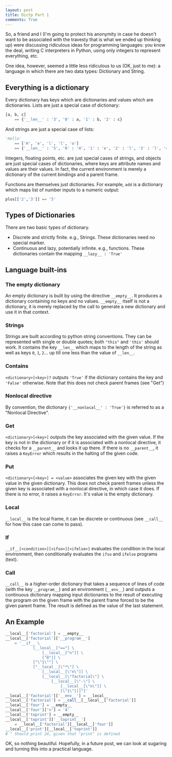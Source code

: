```yaml
---
layout: post
title: Dictp Part 1
comments: True
---
```


So, a friend and I (I'm going to protect his anonymity in case he doesn't want to be associated with the travesty that is what we ended up thinking up) were discussing ridiculous ideas for programming languages: you know the deal, writing C interpreters in Python, using only integers to represent everything, etc.

One idea, however, seemed a little less ridiculous to us (OK, just to me): a language in which there are two data types: Dictionary and String.

## Everything is a dictionary

Every dictionary has keys which are dictionaries and values which are dictionaries. Lists are just a special case of dictionary:

```python
[a, b, c]
    == {'__len__' : '3', '0' : a, '1' : b, '2' : c}
```

And strings are just a special case of lists:

```python
'Hello'
    == ['H', 'e', 'l', 'l', 'o']
    == {'__len__' : '5', '0' : 'H', '1' : 'e', '2' : 'l', '3' : 'l', '4', 'o'}
```

Integers, floating points, etc. are just special cases of strings, and objects are just special cases of dictionaries, where keys are attribute names and values are their values. In fact, the current environment is merely a dictionary of the current bindings and a parent frame.

Functions are themselves just dictionaries. For example, `add` is a dictionary which maps list of number inputs to a numeric output:

```python
plus[['2','3']] == '5'
```

## Types of Dictionaries

There are two basic types of dictionary.

 - Discrete and strictly finite. e.g., Strings. These dictionaries need no special marker.
 - Continuous and lazy, potentially infinite. e.g., functions. These dictionaries contain the mapping `__lazy__ : 'True'`

## Language built-ins

### The empty dictionary

An empty dictionary is built by using the directive `__empty__`. It produces a dictionary containing no keys and no values. `__empty__` itself is not a dictionary, it is merely replaced by the call to generate a new dictionary and use it in that context.

### Strings

Strings are built according to python string conventions. They can be represented with single or double quotes; both `"this"` and `'this'` should work. It contains the key `__len__` which maps to the length of the string as well as keys `0`, `1`, `2`... up till one less than the value of `__len__`.

### Contains

`<dictionary>[<key>]?` outputs `'True'` if the dictionary contains the key and `'False'` otherwise. Note that this does not check parent frames (see "Get")

### Nonlocal directive

By convention, the dictionary `{'__nonlocal__' : 'True'}` is referred to as a "Nonlocal Directive".

### Get

`<dictionary>[<key>]` outputs the key associated with the given value. If the key is not in the dictionary or if it is associated with a nonlocal directive, it checks for a `__parent__` and looks it up there. If there is no `__parent__`, it raises a `KeyError` which results in the halting of the given code.

### Put

`<dictionary>[<key>] = <value>` associates the given key with the given value in the given dictionary. This does not check parent frames unless the given key is associated with a nonlocal directive, in which case it does. If there is no error, it raises a `KeyError`. It's value is the empty dictionary.

### Local

`__local__` is the local frame, it can be discrete or continuous (see `__call__` for how this case can come to pass).

### If

`__if__[<condition>][<ifso>][<ifelse>]` evaluates the condition in the local environment, then conditionally evaluates the `ifso` and `ifelse` programs (text).

### Call

`__call__` is a higher-order dictionary that takes a sequence of lines of code (with the key `__program__`) and an environment (`__env__`) and outputs a continuous dictionary mapping input dictionaries to the result of executing the program on the given frame with the parent frame forced to be the given parent frame. The result is defined as the value of the last statement.

## An Example

```python
__local__['factorial'] = __empty__
__local__['factorial']['__program__']
    = '__if__ \
            [__local__["=="] \
                [__local__["n"]] \
                ["0"]] \
            ["\"1\""] \
            ["__local__[\"*\"] \
                [__local__[\"n\"]] \
                [__local__[\"factorial\"] \
                    [__local__[\"-\"] \
                        [__local__[\"n\"]] \
                        [\"1\"]]]"]'
__local__['factorial']['__env__'] = __local__
__local__['factorial'] = __call__[__local__['factorial']]
__local__['four'] = __empty__
__local__['four']['n'] = '4'
__local__['toprint'] = __empty__
__local__['toprint']['__toprint__']
    = __local__['factorial'][__local__['four']]
__local__['print'][__local__['toprint']]
# ^ Should print 24, given that "print" is defined
```

OK, so nothing beautiful. Hopefully, in a future post, we can look at sugaring and turning this into a practical language.
